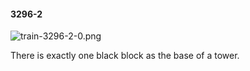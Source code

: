 #### 3296-2
![train-3296-2-0.png](https://github.com/lil-lab/nlvr/raw/master/nlvr/train/images/23/train-3296-2-0.png "train-3296-2-0.png")

There is exactly one black block as the base of a tower.